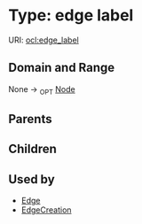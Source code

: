 
# Type: edge label




URI: [ocl:edge_label](http://w3id.org/ocledge_label)


## Domain and Range

None ->  <sub>OPT</sub> [Node](Node.md)

## Parents


## Children


## Used by

 * [Edge](Edge.md)
 * [EdgeCreation](EdgeCreation.md)
